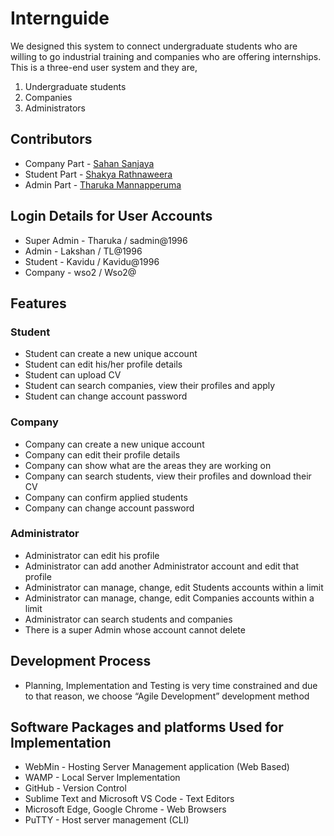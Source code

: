# Internguide

We designed this system to connect undergraduate students who are willing to go industrial training and companies who are offering internships. This is a three-end user system and they are,

1. Undergraduate students 
2. Companies 
3. Administrators

##  Contributors
  - Company Part  - <a href="https://github.com/Sanjaya97">Sahan Sanjaya</a>
  - Student Part  -  <a href="https://github.com/ShakyaPr">Shakya Rathnaweera</a>
  - Admin Part  - <a href="https://github.com/TharukaMannapperuma">Tharuka Mannapperuma</a>

##  Login Details for User Accounts
  - Super Admin - Tharuka / sadmin@1996
  - Admin - Lakshan / TL@1996
  - Student - Kavidu  / Kavidu@1996
  - Company - wso2  / Wso2@

## Features
### Student
  - Student can create a new unique account
  - Student can edit his/her profile details 
  - Student can upload CV 
  - Student can search companies, view their profiles and apply
  - Student can change account password
### Company
  - Company can create a new unique account 
  - Company can edit their profile details
  - Company can show what are the areas they are working on 
  - Company can search students, view their profiles and download their CV
  - Company can confirm applied students
  - Company can change account password
### Administrator
  - Administrator can edit his profile
  - Administrator can add another Administrator account and edit that profile
  - Administrator can manage, change, edit Students accounts within a limit
  - Administrator can manage, change, edit Companies accounts within a limit
  - Administrator can search students and companies 
  - There is a super Admin whose account cannot delete
  
 ## Development Process
 -  Planning, Implementation and Testing is very time constrained and due to that reason, we choose “Agile Development” development method

## Software Packages and platforms Used for Implementation
  - WebMin  - Hosting Server Management application (Web Based)
  - WAMP  - Local Server Implementation
  - GitHub  - Version Control
  - Sublime Text and Microsoft VS Code  - Text Editors
  - Microsoft Edge, Google Chrome - Web Browsers
  - PuTTY - Host server management (CLI)
